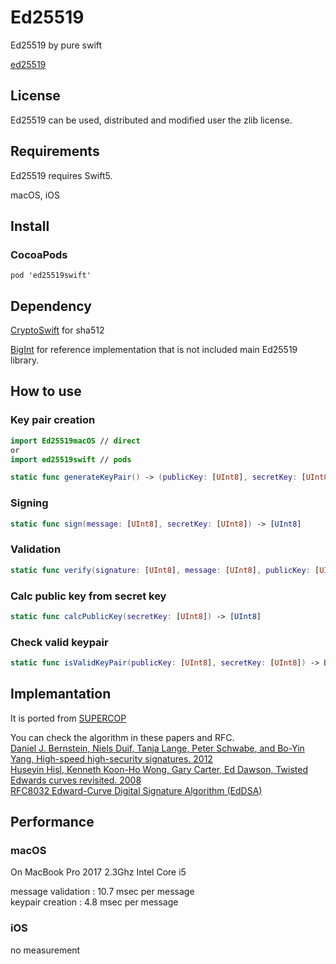 # Ed25519
Ed25519 by pure swift

[ed25519](https://ed25519.cr.yp.to)

## License
Ed25519 can be used, distributed and modified user the zlib license.

## Requirements
Ed25519 requires Swift5.

macOS, iOS

## Install

### CocoaPods

```
pod 'ed25519swift'
```
## Dependency

[CryptoSwift](https://github.com/krzyzanowskim/CryptoSwift) for sha512

[BigInt](https://github.com/attaswift/BigInt) for reference implementation that is not included main Ed25519 library.

## How to use

### Key pair creation

``` swift
import Ed25519macOS // direct
or
import ed25519swift // pods

static func generateKeyPair() -> (publicKey: [UInt8], secretKey: [UInt8])
```

### Signing 
``` swift
static func sign(message: [UInt8], secretKey: [UInt8]) -> [UInt8]
```

### Validation
``` swift
static func verify(signature: [UInt8], message: [UInt8], publicKey: [UInt8]) -> Bool
```

### Calc public key from secret key
``` swift
static func calcPublicKey(secretKey: [UInt8]) -> [UInt8]
```

### Check valid keypair
``` swift
static func isValidKeyPair(publicKey: [UInt8], secretKey: [UInt8]) -> Bool
```

## Implemantation

It is ported from [SUPERCOP](https://bench.cr.yp.to/supercop.html)  
  
You can check the algorithm in these papers and RFC.  
[Daniel J. Bernstein, Niels Duif, Tanja Lange, Peter Schwabe, and Bo-Yin Yang, High-speed high-security signatures. 2012](https://ed25519.cr.yp.to/ed25519-20110926.pdf)  
[Huseyin Hisl, Kenneth Koon-Ho Wong, Gary Carter, Ed Dawson, Twisted Edwards curves revisited. 2008](http://eprint.iacr.org/2008/522)  
[RFC8032 Edward-Curve Digital Signature Algorithm (EdDSA)](https://tools.ietf.org/html/rfc8032)  

## Performance

### macOS  
  
  On MacBook Pro 2017 2.3Ghz Intel Core i5  
    
  message validation : 10.7 msec per message  
  keypair creation : 4.8 msec per message  
  
### iOS
  no measurement

